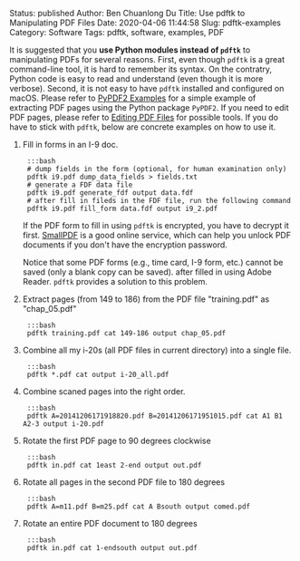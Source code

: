 Status: published
Author: Ben Chuanlong Du
Title: Use pdftk to Manipulating PDF Files
Date: 2020-04-06 11:44:58
Slug: pdftk-examples
Category: Software
Tags: pdftk, software, examples, PDF


It is suggested that you **use Python modules instead of `pdftk`** to manipulating PDFs for several reasons.
First, 
even though `pdftk` is a great command-line tool,
it is hard to remember its syntax.
On the contratry, 
Python code is easy to read and understand (even though it is more verbose).
Second,
it is not easy to have `pdftk` installed and configured on macOS.
Please refer to 
[PyPDF2 Examples](http://www.legendu.net/misc/blog/pypdf2-examples/)
for a simple example of extracting PDF pages using the Python package `PyPDF2`. 
If you need to edit PDF pages,
please refer to
[Editing PDF Files](http://www.legendu.net/misc/blog/editing-PDF-files/)
for possible tools.
If you do have to stick with `pdftk`,
below are concrete examples on how to use it.

1. Fill in forms in an I-9 doc. 

        :::bash
        # dump fields in the form (optional, for human examination only)
        pdftk i9.pdf dump_data_fields > fields.txt 
        # generate a FDF data file
        pdftk i9.pdf generate_fdf output data.fdf 
        # after fill in fileds in the FDF file, run the following command
        pdftk i9.pdf fill_form data.fdf output i9_2.pdf

    If the PDF form to fill in using `pdftk` is encrypted, 
    you have to decrypt it first. 
    [SmallPDF](http://smallpdf.com/) is a good online service,
    which can help you unlock PDF documents if you don't have the encryption password.
 
    Notice that some PDF forms (e.g., time card, I-9 form, etc.) 
    cannot be saved (only a blank copy can be saved). 
    after filled in using Adobe Reader.
    `pdftk` provides a solution to this problem.

2. Extract pages (from 149 to 186) 
    from the PDF file "training.pdf" 
    as "chap_05.pdf"

        :::bash
        pdftk training.pdf cat 149-186 output chap_05.pdf

3. Combine all my i-20s (all PDF files in current directory) into a single file.

        :::bash
        pdftk *.pdf cat output i-20_all.pdf

4. Combine scaned pages into the right order.

        :::bash
        pdftk A=20141206171918820.pdf B=20141206171951015.pdf cat A1 B1 A2-3 output i-20.pdf 

5. Rotate the first PDF page to 90 degrees clockwise

        :::bash
        pdftk in.pdf cat 1east 2-end output out.pdf

6. Rotate all pages in the second PDF file to 180 degrees

        :::bash
        pdftk A=m11.pdf B=m25.pdf cat A Bsouth output comed.pdf


7. Rotate an entire PDF document to 180 degrees

        :::bash
        pdftk in.pdf cat 1-endsouth output out.pdf

